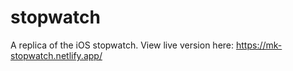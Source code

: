 # stopwatch

A replica of the iOS stopwatch.
View live version here: https://mk-stopwatch.netlify.app/
